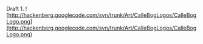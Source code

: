 Draft 1.
![http://hackenberg.googlecode.com/svn/trunk/Art/CalleBogLogos/CalleBogLogo.png](http://hackenberg.googlecode.com/svn/trunk/Art/CalleBogLogos/CalleBogLogo.png)